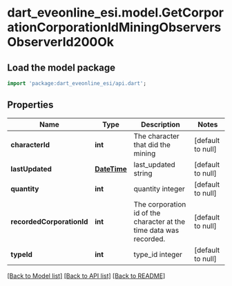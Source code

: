 # dart_eveonline_esi.model.GetCorporationCorporationIdMiningObserversObserverId200Ok

## Load the model package
```dart
import 'package:dart_eveonline_esi/api.dart';
```

## Properties
Name | Type | Description | Notes
------------ | ------------- | ------------- | -------------
**characterId** | **int** | The character that did the mining  | [default to null]
**lastUpdated** | [**DateTime**](DateTime.md) | last_updated string | [default to null]
**quantity** | **int** | quantity integer | [default to null]
**recordedCorporationId** | **int** | The corporation id of the character at the time data was recorded.  | [default to null]
**typeId** | **int** | type_id integer | [default to null]

[[Back to Model list]](../README.md#documentation-for-models) [[Back to API list]](../README.md#documentation-for-api-endpoints) [[Back to README]](../README.md)


